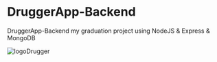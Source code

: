 # DruggerApp-Backend
DruggerApp-Backend my graduation project using NodeJS & Express & MongoDB

![logoDrugger](https://github.com/abanoubmamdouhhanna/DruggerApp-Backend/assets/62113341/0870535f-1a0d-4bf0-a77a-e2c2fae7b9c5)
